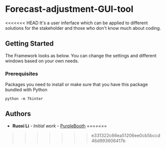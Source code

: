 # Forecast-adjustment-GUI-tool
<<<<<<< HEAD
It's a user inferface which can be applied to different solutions for the stakeholder and those who don't know much about coding. 
## Getting Started

The Framework looks as below. You can change the settings and different windows based on your own needs.

### Prerequisites

Packages you need to install or make sure that you have this package bundled with Python
```
python -m Tkinter
```
## Authors

* **Ruoxi Li** - *Initial work* - [PurpleBooth](https://github.com/RuoxiLiiiii/Forecast-adjustment-GUI-tool-)
=======
>>>>>>> e331322c66ea51206ee0cb5bccd46d993606417b

